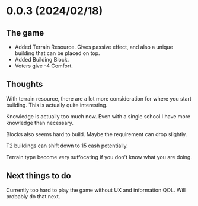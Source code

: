 # 0.0.3 (2024/02/18)
## The game
- Added Terrain Resource. Gives passive effect, and also a unique building that can be placed on top.
- Added Building Block.
- Voters give -4 Comfort.

## Thoughts
With terrain resource, there are a lot more consideration for where you start building.
This is actually quite interesting.

Knowledge is actually too much now. Even with a single school I have more knowledge than necessary.

Blocks also seems hard to build. Maybe the requirement can drop slightly.

T2 buildings can shift down to 15 cash potentially.

Terrain type become very suffocating if you don't know what you are doing.

## Next things to do
Currently too hard to play the game without UX and information QOL.
Will probably do that next.
